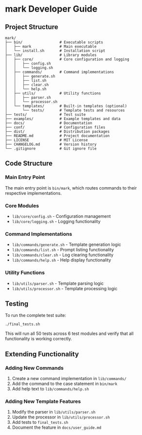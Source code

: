 # mark Developer Guide

## Project Structure

```
mark/
├── bin/                 # Executable scripts
│   ├── mark             # Main executable
│   └── install.sh       # Installation script
├── lib/                 # Library modules
│   ├── core/            # Core configuration and logging
│   │   ├── config.sh
│   │   └── logging.sh
│   ├── commands/        # Command implementations
│   │   ├── generate.sh
│   │   ├── list.sh
│   │   ├── clear.sh
│   │   └── help.sh
│   ├── utils/           # Utility functions
│   │   ├── parser.sh
│   │   └── processor.sh
│   └── templates/       # Built-in templates (optional)
│       └── tests/       # Template tests and resources
├── tests/               # Test suite
├── examples/            # Example templates and data
├── docs/                # Documentation
├── conf/                # Configuration files
├── dist/                # Distribution packages
├── README.md            # Project documentation
├── LICENSE              # MIT License
├── CHANGELOG.md         # Version history
└── .gitignore           # Git ignore file
```

## Code Structure

### Main Entry Point
The main entry point is `bin/mark`, which routes commands to their respective implementations.

### Core Modules
- `lib/core/config.sh` - Configuration management
- `lib/core/logging.sh` - Logging functionality

### Command Implementations
- `lib/commands/generate.sh` - Template generation logic
- `lib/commands/list.sh` - Prompt listing functionality
- `lib/commands/clear.sh` - Log clearing functionality
- `lib/commands/help.sh` - Help display functionality

### Utility Functions
- `lib/utils/parser.sh` - Template parsing logic
- `lib/utils/processor.sh` - Template processing logic

## Testing

To run the complete test suite:

```bash
./final_tests.sh
```

This will run all 50 tests across 6 test modules and verify that all functionality is working correctly.

## Extending Functionality

### Adding New Commands
1. Create a new command implementation in `lib/commands/`
2. Add the command to the case statement in `bin/mark`
3. Add help text to `lib/commands/help.sh`

### Adding New Template Features
1. Modify the parser in `lib/utils/parser.sh`
2. Update the processor in `lib/utils/processor.sh`
3. Add tests to `final_tests.sh`
4. Document the feature in `docs/user_guide.md`